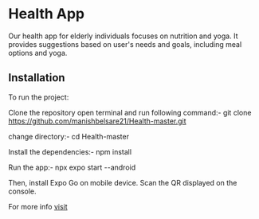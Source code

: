 # Health App
Our health app for elderly individuals focuses on nutrition and yoga. It provides suggestions based on user's needs and goals, including meal options and yoga.


## Installation

To run the project: 

Clone the repository 
open terminal and run following command:- 
git clone https://github.com/manishbelsare21/Health-master.git

change directory:-
cd Health-master

Install the dependencies:-
npm install

Run the app:-
npx expo start --android


Then, install Expo Go on mobile device. Scan the QR displayed on the console.


For more info [visit](https://docs.expo.dev/tutorial/create-your-first-app/)
